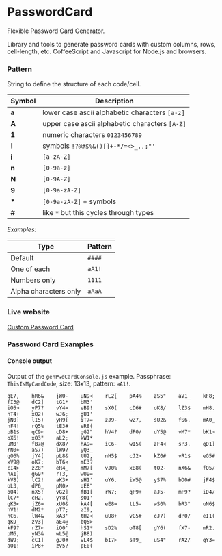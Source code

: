 PasswordCard
============

Flexible Password Card Generator.

Library and tools to generate password cards with custom columns, rows, cell-length, etc. CoffeeScript and Javascript for Node.js and browsers.

### Pattern
String to define the structure of each code/cell.

| Symbol | Description                                    |
| ------ | ---------------------------------------------- |
| __a__  | lower case ascii alphabetic characters `[a-z]` |
| __A__  | upper case ascii alphabetic characters `[A-Z]` |
| __1__  | numeric characters `0123456789`                |
| __!__  | symbols `!?@#$%&()[]+-*/=<>_.,;"'`             |
| __i__  | `[a-zA-Z]`                                     |
| __n__  | `[0-9a-z]`                                     |
| __N__  | `[0-9A-Z]`                                     |
| __9__  | `[0-9a-zA-Z]`                                  |
| __*__  | `[0-9a-zA-Z]` + symbols                        |
| __#__  | like `*` but this cycles through types         |

_Examples:_

| Type                  | Pattern |
| --------------------- | ------- |
| Default               | `####`  |
| One of each           | `aA1!`  |
| Numbers only          | `1111`  |
| Alpha characters only | `aAaA`  |

### Live website

[Custom Password Card](http://ignlg.github.io/passwordcard/)

### Password Card Examples

#### Console output

Output of the `genPwdCardConsole.js` example. Passphrase: `ThisIsMyCardCode`, size: 13x13, pattern: `aA1!`.

	qE7,	hR6&	jW0-	uN9<	rL2[	pA4%	zS5"	aV1_	kF8;	fI3@	dC2]	tG1*	bM3'
	iO5>	yP7?	vY4=	eB9!	sX0(	cD6#	oK8/	lZ3$	mH8.	nT4+	xQ2)	wJ6;	gU1'
	jN0]	lI5)	yH9[	iT7=	zJ9-	wZ7,	sU2&	fS6.	mA0_	nF4!	rQ5%	tE3#	eR8(
	pB1$	qC9<	cD8+	gG2"	hV4?	dP0/	uY5@	vM7*	bK1>	oX6!	xO3"	aL2;	kW1*
	uM0'	fB7@	dX8/	hA9=	iC6-	wI5(	zF4<	sP3.	qD1]	rN0+	aS7)	lW9?	yQ3_
	gO6%	jY4[	pL8&	tU2,	nH5$	cJ2>	kZ0#	vR1$	eG5#	xV9@	oK7;	bT6<	mE3?
	cI4>	zZ8"	eR4_	mM7[	vJ0%	xB8(	tO2-	nX6&	fQ5/	hA1]	gG9*	rT3,	wU9=
	kV8)	lC2!	aK3+	sH1'	uY6.	iW5@	yS7%	bD0#	jF4$	oL3,	dP6_	pN0>	qE8"
	oQ4)	nX5!	vG2]	fB1[	rW7;	qP9+	aJ5-	mF9?	iD4/	lC7*	cH2.	yY8(	sO1'
	gK3<	jZ6=	xU0&	kA4[	eE8=	tL5-	wS0%	bR3"	uN6$	hV1!	dM2*	pT7;	zI9,
	nC6.	lW4&	xA3'	tH2<	uU8+	vG5#	cJ7)	dP0/	eI1(	qK9_	zV3]	aE4@	bQ5>
	kF9?	rZ7<	iO0'	hS1*	sD2%	oT8[	gY6(	fX7-	mR2.	pM6,	yN3&	wL5@	jB8)
	dW9;	cC1]	gJ0#	vL4$	bI7>	sT9_	uS4"	rA2/	qY3=	aO1!	iP8+	zV5?	pE0(